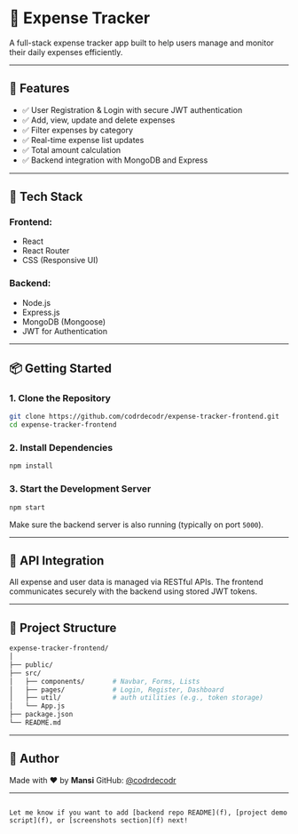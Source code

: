 
# 💸 Expense Tracker

A full-stack expense tracker app built to help users manage and monitor their daily expenses efficiently.

---

## 🚀 Features

- ✅ User Registration & Login with secure JWT authentication
- ✅ Add, view, update and delete expenses
- ✅ Filter expenses by category
- ✅ Real-time expense list updates
- ✅ Total amount calculation
- ✅ Backend integration with MongoDB and Express

---

## 🧰 Tech Stack

### Frontend:
- React
- React Router
- CSS (Responsive UI)

### Backend:
- Node.js
- Express.js
- MongoDB (Mongoose)
- JWT for Authentication

---

## 📦 Getting Started

### 1. Clone the Repository

```bash
git clone https://github.com/codrdecodr/expense-tracker-frontend.git
cd expense-tracker-frontend
````

### 2. Install Dependencies

```bash
npm install
```

### 3. Start the Development Server

```bash
npm start
```

Make sure the backend server is also running (typically on port `5000`).

---

## 🔁 API Integration

All expense and user data is managed via RESTful APIs. The frontend communicates securely with the backend using stored JWT tokens.

---

## 📂 Project Structure

```bash
expense-tracker-frontend/
│
├── public/
├── src/
│   ├── components/       # Navbar, Forms, Lists
│   ├── pages/            # Login, Register, Dashboard
│   ├── util/             # auth utilities (e.g., token storage)
│   └── App.js
├── package.json
└── README.md
```

---

## 🧑 Author

Made with ❤️ by **Mansi**
GitHub: [@codrdecodr](https://github.com/codrdecodr)

---

```

Let me know if you want to add [backend repo README](f), [project demo script](f), or [screenshots section](f) next!
```
